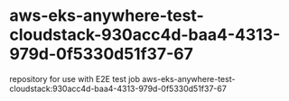 # aws-eks-anywhere-test-cloudstack-930acc4d-baa4-4313-979d-0f5330d51f37-67
repository for use with E2E test job aws-eks-anywhere-test-cloudstack:930acc4d-baa4-4313-979d-0f5330d51f37-67
